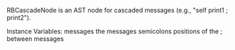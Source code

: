 RBCascadeNode is an AST node for cascaded messages (e.g., "self print1 ; print2").

Instance Variables:
	messages	<SequenceableCollection of: RBMessageNode>	the messages 
	semicolons	<SequenceableCollection of: Integer>	positions of the ; between messages

